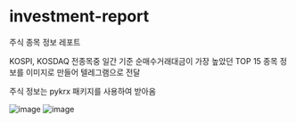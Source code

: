 # investment-report
주식 종목 정보 레포트

KOSPI, KOSDAQ 전종목중 일간 기준 순매수거래대금이 가장 높았던 TOP 15 종목 정보를 이미지로 만들어 텔레그램으로 전달

주식 정보는 pykrx 패키지를 사용하여 받아옴

![image](https://github.com/user-attachments/assets/cf3e321f-28d4-4857-8fb2-97ebd2f56fae)
![image](https://github.com/user-attachments/assets/ec76c682-df3b-4e74-afe7-ecef22043f58)
